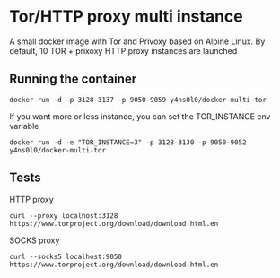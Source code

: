 # Tor/HTTP proxy multi instance #

A small docker image with Tor and Privoxy based on Alpine Linux.
By default, 10 TOR + prixoxy HTTP proxy instances are launched

## Running the container

```
docker run -d -p 3128-3137 -p 9050-9059 y4ns0l0/docker-multi-tor
```

If you want more or less instance, you can set the TOR_INSTANCE env variable
```
docker run -d -e "TOR_INSTANCE=3" -p 3128-3130 -p 9050-9052 y4ns0l0/docker-multi-tor
```

## Tests

HTTP proxy
```
curl --proxy localhost:3128 https://www.torproject.org/download/download.html.en
```

SOCKS proxy
```
curl --socks5 localhost:9050 https://www.torproject.org/download/download.html.en
```